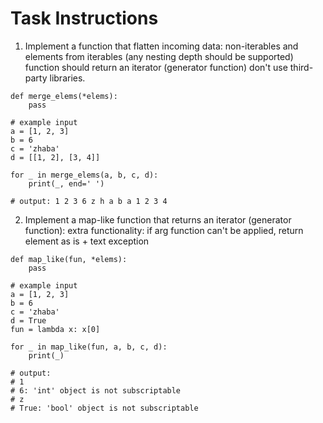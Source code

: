 # Task Instructions
1. Implement a function that flatten incoming data:
non-iterables and elements from iterables (any nesting depth should be supported)
function should return an iterator (generator function)
don't use third-party libraries.
```commandline
def merge_elems(*elems):
    pass

# example input
a = [1, 2, 3]
b = 6
c = 'zhaba'
d = [[1, 2], [3, 4]]

for _ in merge_elems(a, b, c, d):
    print(_, end=' ')

# output: 1 2 3 6 z h a b a 1 2 3 4
```
2. Implement a map-like function that returns an iterator (generator function):
extra functionality: if arg function can't be applied, return element as is + text exception
```commandline
def map_like(fun, *elems):
    pass

# example input
a = [1, 2, 3]
b = 6
c = 'zhaba'
d = True
fun = lambda x: x[0]

for _ in map_like(fun, a, b, c, d):
    print(_)

# output:
# 1
# 6: 'int' object is not subscriptable
# z
# True: 'bool' object is not subscriptable
```